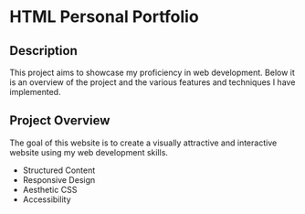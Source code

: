 # HTML Personal Portfolio

## Description

This project aims to showcase my proficiency in web development. Below it is an overview of the project and the various features and techniques I have implemented.

## Project Overview

The goal of this website is to create a visually attractive and interactive website using my web development skills.

+ Structured Content
+ Responsive Design
+ Aesthetic CSS
+ Accessibility